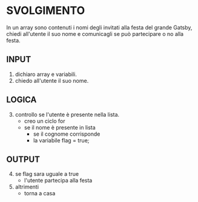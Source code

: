 # SVOLGIMENTO
In un array sono contenuti i nomi degli invitati alla festa del grande
Gatsby, chiedi all'utente il suo nome e comunicagli se può partecipare o
no alla festa.

## INPUT
1. dichiaro array e variabili.
2. chiedo all'utente il suo nome.

## LOGICA
3. controllo se l'utente è presente nella lista.
    - creo un ciclo for
    - se il nome è presente in lista
        - se il cognome corrisponde
        - la variabile flag = true;

## OUTPUT
4. se flag sara uguale a true
    - l'utente partecipa alla festa
5. altrimenti
    - torna a casa